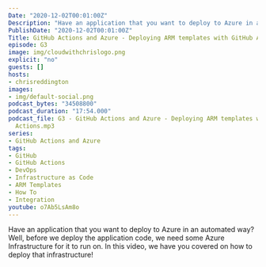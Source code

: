 ```yaml
---
Date: "2020-12-02T00:01:00Z"
Description: "Have an application that you want to deploy to Azure in an automated way? Well, before we deploy the application code, we need some Azure Infrastructure for it to run on. In this video, we have you covered on how to deploy that infrastructure!"
PublishDate: "2020-12-02T00:01:00Z"
Title: GitHub Actions and Azure - Deploying ARM templates with GitHub Actions
episode: G3
image: img/cloudwithchrislogo.png
explicit: "no"
guests: []
hosts:
- chrisreddington
images:
- img/default-social.png
podcast_bytes: "34508800"
podcast_duration: "17:54.000"
podcast_file: G3 - GitHub Actions and Azure - Deploying ARM templates with GitHub
  Actions.mp3
series:
- GitHub Actions and Azure
tags:
- GitHub
- GitHub Actions
- DevOps
- Infrastructure as Code
- ARM Templates
- How To
- Integration
youtube: o7Ab5LsAm8o
---
```

Have an application that you want to deploy to Azure in an automated way? Well, before we deploy the application code, we need some Azure Infrastructure for it to run on. In this video, we have you covered on how to deploy that infrastructure!